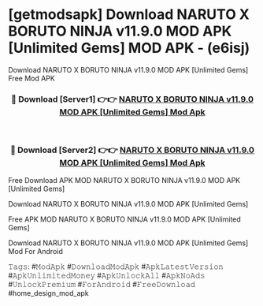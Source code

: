 # [getmodsapk] Download NARUTO X BORUTO NINJA v11.9.0 MOD APK [Unlimited Gems] MOD APK - (e6isj)
Download NARUTO X BORUTO NINJA v11.9.0 MOD APK [Unlimited Gems] Free Mod APK

<div align="center">
<h3>🔴 Download [Server1] 👉👉 <a href="https://apk-comot.site?title=NARUTO_X_BORUTO_NINJA_v11.9.0_MOD_APK_[Unlimited_Gems]">NARUTO X BORUTO NINJA v11.9.0 MOD APK [Unlimited Gems] Mod Apk</a></h3><br>

<h3>🔴 Download [Server2] 👉👉 <a href="https://apk-comot.site?title=NARUTO_X_BORUTO_NINJA_v11.9.0_MOD_APK_[Unlimited_Gems]">NARUTO X BORUTO NINJA v11.9.0 MOD APK [Unlimited Gems] Mod Apk</a></h3>
</div>


Free Download APK MOD NARUTO X BORUTO NINJA v11.9.0 MOD APK [Unlimited Gems]

Download NARUTO X BORUTO NINJA v11.9.0 MOD APK [Unlimited Gems] 

Free APK MOD NARUTO X BORUTO NINJA v11.9.0 MOD APK [Unlimited Gems] 

Download NARUTO X BORUTO NINJA v11.9.0 MOD APK [Unlimited Gems] Mod For Android

𝚃𝚊𝚐𝚜: #𝙼𝚘𝚍𝙰𝚙𝚔 #𝙳𝚘𝚠𝚗𝚕𝚘𝚊𝚍𝙼𝚘𝚍𝙰𝚙𝚔 #𝙰𝚙𝚔𝙻𝚊𝚝𝚎𝚜𝚝𝚅𝚎𝚛𝚜𝚒𝚘𝚗 #𝙰𝚙𝚔𝚄𝚗𝚕𝚒𝚖𝚒𝚝𝚎𝚍𝙼𝚘𝚗𝚎𝚢 #𝙰𝚙𝚔𝚄𝚗𝚕𝚘𝚌𝚔𝙰𝚕𝚕 #𝙰𝚙𝚔𝙽𝚘𝙰𝚍𝚜 #𝚄𝚗𝚕𝚘𝚌𝚔𝙿𝚛𝚎𝚖𝚒𝚞𝚖 #𝙵𝚘𝚛𝙰𝚗𝚍𝚛𝚘𝚒𝚍 #𝙵𝚛𝚎𝚎𝙳𝚘𝚠𝚗𝚕𝚘𝚊𝚍 #home_design_mod_apk